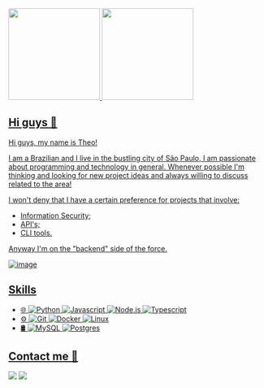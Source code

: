 <div>
  <a href="https://github.com/py8boy">
  <img height="180em" src="https://github-readme-stats.vercel.app/api?username=0x0th30&show_icons=true&theme=merko&include_all_commits=true&count_private=true"/>
  <img height="180em" src="https://github-readme-stats.vercel.app/api/top-langs/?username=0x0th30&layout=compact&langs_count=16&theme=merko"/>

</div>
 
## Hi guys 👋

Hi guys, my name is Theo! 

I am a Brazilian and I live in the bustling city of São Paulo, I am passionate about programming and technology in general.
Whenever possible I'm thinking and looking for new project ideas and always willing to discuss related to the area!

I won't deny that I have a certain preference for projects that involve:
- Information Security;
- API's;
- CLI tools. 

Anyway I'm on the "backend" side of the force.

![image](https://user-images.githubusercontent.com/61753537/121036871-62f91180-c785-11eb-8354-05e67f39ae9c.png)


## Skills
<ul>
  <li> 🌐 
    <img src="https://img.shields.io/badge/-Python-yellow?color=2c3e50&logo=python&style=flat-square%22" alt="Python"/>
    <img src="https://img.shields.io/badge/-Javascript-yellow?color=2c3e50&logo=javascript&style=flat-square%22" alt="Javascript"/>
    <img src="https://img.shields.io/badge/-Node.js-yellow?color=2c3e50&logo=node.js&style=flat-square%22" alt="Node.js"/>
    <img src="https://img.shields.io/badge/-Typescript-yellow?color=2c3e50&logo=typescript&style=flat-square%22&logoColor=007ACC" alt="Typescript"/>
  </li>
  <li> ⚙️ 
    <img src="https://img.shields.io/badge/-Git-yellow?color=2c3e50&logo=git&s6c94bdtyle=flat-square%22" alt="Git"/>
    <img src="https://img.shields.io/badge/-Docker-yellow?color=2c3e50&logo=docker&style=flat-square%22" alt="Docker"/>
    <img src="https://img.shields.io/badge/-Linux-yellow?color=2c3e50&logo=linux&style=flat-square%22" alt="Linux"/>
  </li>
  </li>
  <li> 🛢 
    <img src="https://img.shields.io/badge/-MySQL-yellow?color=2c3e50&logo=mysql&style=flat-square%22" alt="MySQL"/>
    <img src="https://img.shields.io/badge/-Postgres-yellow?color=2c3e50&logo=postgresql&style=flat-square%22" alt="Postgres"/>
  </li>
</ul>
 
 
## Contact me 📲

  <a href = "mailto: theodorotheodore@gmail.com"><img src="https://img.shields.io/badge/-Gmail-%23333?style=for-the-badge&logo=gmail&logoColor=white" target="_blank"></a>
  <a href="https://www.linkedin.com/in/th%C3%A9o-silva-b28974212/" target="_blank"><img src="https://img.shields.io/badge/-LinkedIn-%230077B5?style=for-the-badge&logo=linkedin&logoColor=white" target="_blank"></a> 
